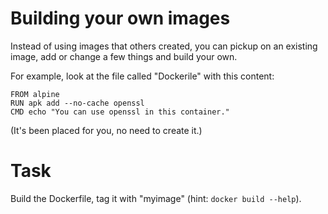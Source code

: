 # Building your own images

Instead of using images that others created, you can pickup on an existing image, add or change a few things and build your own.

For example, look at the file called "Dockerile" with this content:

````
FROM alpine
RUN apk add --no-cache openssl
CMD echo "You can use openssl in this container."
````
(It's been placed for you, no need to create it.)

# Task
Build the Dockerfile, tag it with "myimage" (hint: `docker build --help`).
